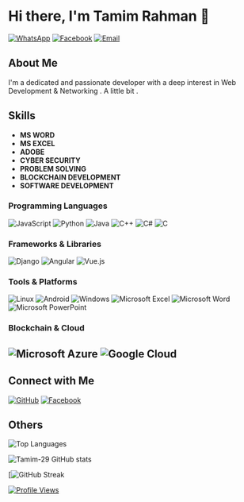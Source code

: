 # Hi there, I'm Tamim Rahman 👋

[![WhatsApp](https://img.shields.io/badge/WhatsApp-%2B8801993396690-brightgreen)](https://wa.me/8801993396690)
[![Facebook](https://img.shields.io/badge/Facebook-1877F2?logo=facebook&logoColor=white)](https://www.facebook.com/tamim.rahman29?mibextid=ZbWKwL)
[![Email](https://img.shields.io/badge/Email-tamimr795@gmail.com-blue)](mailto:tamimr795@gmail.com)




## About Me
I'm a dedicated and passionate developer with a deep interest in Web Development & Networking . A little bit .




## Skills
- **MS WORD**
- **MS EXCEL**
- **ADOBE**
- **CYBER SECURITY**
- **PROBLEM SOLVING**
- **BLOCKCHAIN DEVELOPMENT**
- **SOFTWARE DEVELOPMENT**




### Programming Languages
![JavaScript](https://img.shields.io/badge/-JavaScript-F7DF1E?logo=javascript&logoColor=black&style=flat)
![Python](https://img.shields.io/badge/-Python-3776AB?logo=python&logoColor=white&style=flat)
![Java](https://img.shields.io/badge/-Java-007396?logo=java&logoColor=white&style=flat)
![C++](https://img.shields.io/badge/-C++-00599C?logo=c%2B%2B&logoColor=white&style=flat)
![C#](https://img.shields.io/badge/-C%23-239120?logo=c-sharp&logoColor=white&style=flat)
![C](https://img.shields.io/badge/-C-A8B9CC?logo=c&logoColor=black&style=flat)




### Frameworks & Libraries
![Django](https://img.shields.io/badge/-Django-092E20?logo=django&logoColor=white&style=flat)
![Angular](https://img.shields.io/badge/-Angular-DD0031?logo=angular&logoColor=white&style=flat)
![Vue.js](https://img.shields.io/badge/-Vue.js-4FC08D?logo=vue.js&logoColor=white&style=flat)




### Tools & Platforms
![Linux](https://img.shields.io/badge/-Linux-FCC624?logo=linux&logoColor=black&style=flat)
![Android](https://img.shields.io/badge/-Android-3DDC84?logo=android&logoColor=white&style=flat)
![Windows](https://img.shields.io/badge/-Windows-0078D6?logo=windows&logoColor=white&style=flat)
![Microsoft Excel](https://img.shields.io/badge/-Excel-217346?logo=microsoft-excel&logoColor=white&style=flat)
![Microsoft Word](https://img.shields.io/badge/-Word-2B579A?logo=microsoft-word&logoColor=white&style=flat)
![Microsoft PowerPoint](https://img.shields.io/badge/-PowerPoint-B7472A?logo=microsoft-powerpoint&logoColor=white&style=flat)




### Blockchain & Cloud
![Microsoft Azure](https://img.shields.io/badge/-Azure-0078D4?logo=microsoft-azure&logoColor=white&style=flat)
![Google Cloud](https://img.shields.io/badge/-Google%20Cloud-4285F4?logo=google-cloud&logoColor=white&style=flat)
---




## Connect with Me
[![GitHub](https://img.shields.io/badge/-GitHub-181717?logo=github&logoColor=white&style=flat)](https://github.com/Tamim-29)
[![Facebook](https://img.shields.io/badge/Facebook-1877F2?logo=facebook&logoColor=white)](https://www.facebook.com/tamim.rahman29?mibextid=ZbWKwL)




## Others 
![Top Languages](https://github-readme-stats.vercel.app/api/top-langs/?username=Tamim-29&layout=compact)

![Tamim-29 GitHub stats](https://github-readme-stats.vercel.app/api?username=Tamim-29&show_icons=true&theme=default)

[![GitHub Streak](https://github-readme-streak-stats.herokuapp.com?user=Tamim-29&theme=default)



[![Profile Views](https://komarev.com/ghpvc/?username=Tamim-29&color=blue&label=Profile+Views)](https://github.com/Tamim-29)
